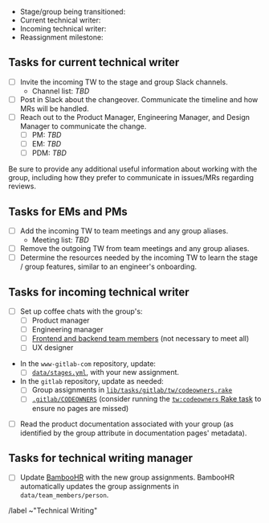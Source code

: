 <!-- The issue name should be in the form: Transition [stage]/[group] TW assignment to [new writer] -->
<!-- Create separate issues for each group being transitioned to a different technical writer. -->

- Stage/group being transitioned: 
- Current technical writer: 
- Incoming technical writer: 
- Reassignment milestone: 

## Tasks for current technical writer

- [ ] Invite the incoming TW to the stage and group Slack channels.
  - Channel list: _TBD_
- [ ] Post in Slack about the changeover. Communicate the timeline and how MRs will be handled.
- [ ] Reach out to the Product Manager, Engineering Manager, and Design Manager to communicate the change.
  - [ ] PM:  _TBD_
  - [ ] EM:  _TBD_
  - [ ] PDM: _TBD_

Be sure to provide any additional useful information about working with the group, including
how they prefer to communicate in issues/MRs regarding reviews.

## Tasks for EMs and PMs

- [ ] Add the incoming TW to team meetings and any group aliases.
  - Meeting list: _TBD_
- [ ] Remove the outgoing TW from team meetings and any group aliases.
- [ ] Determine the resources needed by the incoming TW to learn the stage / group
  features, similar to an engineer's onboarding.

## Tasks for incoming technical writer

- [ ] Set up coffee chats with the group's:
  - [ ] Product manager
  - [ ] Engineering manager
  - [ ] [Frontend and backend team members](https://about.gitlab.com/handbook/product/categories/) (not necessary to meet all)
  - [ ] UX designer
- In the `www-gitlab-com` repository, update:
  - [ ] [`data/stages.yml`](https://gitlab.com/gitlab-com/www-gitlab-com/-/blob/master/data/stages.yml), with your new assignment.
- In the `gitlab` repository, update as needed:
  - [ ] Group assignments in [`lib/tasks/gitlab/tw/codeowners.rake`](https://gitlab.com/gitlab-org/gitlab/blob/master/lib/tasks/gitlab/tw/codeowners.rake)
  - [ ] [`.gitlab/CODEOWNERS`](https://gitlab.com/gitlab-org/gitlab/-/blob/master/.gitlab/CODEOWNERS) (consider running the [`tw:codeowners` Rake task](https://docs.gitlab.com/ee/development/documentation/#batch-updates-for-tw-metadata) to ensure no pages are missed)
- [ ] Read the product documentation associated with your group (as identified by the group attribute in documentation pages' metadata).

## Tasks for technical writing manager

- [ ] Update [BambooHR](https://about.gitlab.com/company/team/structure/#setting-product-group-for-team-members) with the new group assignments. BambooHR automatically updates the group assignments in `data/team_members/person`.

/label ~"Technical Writing"
